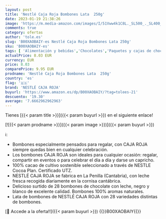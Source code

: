 ```yaml
---
layout: post
title: 'Nestlé Caja Roja Bombones Lata  250g'
date: 2023-01-19 21:38:26
image: 'https://m.media-amazon.com/images/I/51Vww4k1C8L._SL500_._SL400_.jpg'
comments: true
category: ofertas
author: 'tole.es'
slug: 'B00XAOBAIY-es Nestlé Caja Roja Bombones Lata 250g'
sku: 'B00XAOBAIY-es'
tags: [ 'Alimentación y bebidas','Chocolates','Paquetes y cajas de chocolate','Snacks y dulces','bombones','nestlé caja roja','🇪🇸', ]
actualPrice: 8.03 EUR
currency: EUR
price: 8.03
comparePrice: 9.95 EUR
prodname: 'Nestlé Caja Roja Bombones Lata  250g'
country: 'es'
flag: '🇪🇸'
brand: 'NESTLÉ CAJA ROJA'
buyurl: 'https://www.amazon.es/dp/B00XAOBAIY/?tag=tolees-21'
descuento: '19.30'
average: '7.6662962962963'
---
```


Tienes [{{< param title >}}]({{< param buyurl >}}) en el siguiente enlace!

[![{{< param prodname >}}]({{< param image >}})]({{< param buyurl >}})

ℹ️:

- Bombones especialmente pensados para regalar, con CAJA ROJA siempre quedas bien en cualquier celebración.
- Los bombones CAJA ROJA son ideales para cualquier ocasión: regalar, compartir en eventos o para celebrar el día a día y darse un capricho.
- 100% cacao de cultivo sostenible seleccionado a través de NESTLE Cocoa Plan. Certificado UTZ.
- NESTLÉ CAJA ROJA se fabrica en La Penilla (Cantabria), con leche fresca recogida diariamente en la cornisa cantábrica.
- Delicioso surtido de 28 bombones de chocolate con leche, negro y blanco de excelente calidad. Bombones 100% aromas naturales.
- Lata de bombones de NESTLÉ CAJA ROJA con 28 variedades distintas de bombones.

[🛒 Accede a la oferta!!]({{< param buyurl >}})
{{<world>}}B00XAOBAIY{{</world>}}

